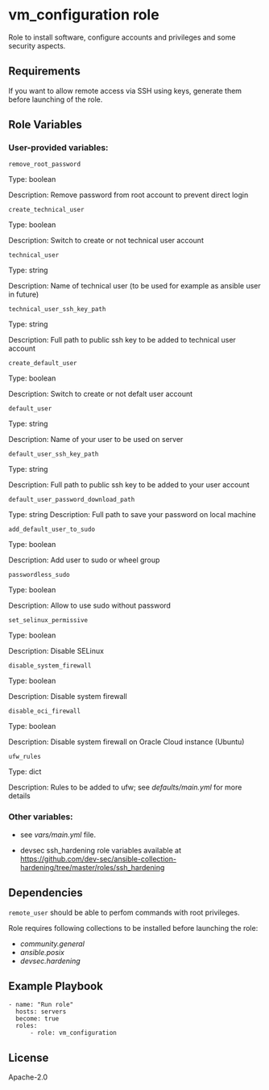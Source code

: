 # vm_configuration role

Role to install software, configure accounts and privileges and some security aspects.

## Requirements

If you want to allow remote access via SSH using keys, generate them before launching of the role.

## Role Variables

### User-provided variables:

`remove_root_password`

Type: boolean

Description: Remove password from root account to prevent direct login


`create_technical_user`

Type: boolean

Description: Switch to create or not technical user account


`technical_user`

Type: string

Description: Name of technical user (to be used for example as ansible user in future)

`technical_user_ssh_key_path`

Type: string

Description: Full path to public ssh key to be added to technical user account

`create_default_user`

Type: boolean

Description: Switch to create or not defalt user account

`default_user`

Type: string

Description: Name of your user to be used on server

`default_user_ssh_key_path`

Type: string

Description: Full path to public ssh key to be added to your user account

`default_user_password_download_path`

Type: string
Description: Full path to save your password on local machine

`add_default_user_to_sudo`

Type: boolean

Description: Add user to sudo or wheel group

`passwordless_sudo`

Type: boolean

Description: Allow to use sudo without password

`set_selinux_permissive`

Type: boolean

Description: Disable SELinux

`disable_system_firewall`

Type: boolean

Description: Disable system firewall

`disable_oci_firewall`

Type: boolean

Description: Disable system firewall on Oracle Cloud instance (Ubuntu)

`ufw_rules`

Type: dict

Description: Rules to be added to ufw; see *defaults/main.yml* for more details

### Other variables:

* see *vars/main.yml* file.

* devsec ssh_hardening role variables available at https://github.com/dev-sec/ansible-collection-hardening/tree/master/roles/ssh_hardening

## Dependencies

`remote_user` should be able to perfom commands with root privileges.

Role requires following collections to be installed before launching the role:
  - *community.general*
  - *ansible.posix*
  - *devsec.hardening*

## Example Playbook

```
- name: "Run role"
  hosts: servers
  become: true
  roles:
      - role: vm_configuration
```

## License

Apache-2.0
